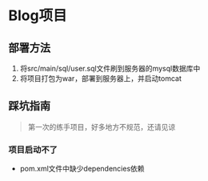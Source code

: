 # Blog项目

## 部署方法

1. 将src/main/sql/user.sql文件刷到服务器的mysql数据库中
2. 将项目打包为war，部署到服务器上，并启动tomcat

## 踩坑指南

> 第一次的练手项目，好多地方不规范，还请见谅

### 项目启动不了

- pom.xml文件中缺少dependencies依赖
